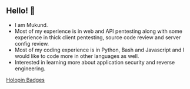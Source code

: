 ## Hello! 👋

- I am Mukund.
- Most of my experience is in web and API pentesting along with some experience in thick client pentesting, source code review and server config review.
- Most of my coding experience is in Python, Bash and Javascript and I would like to code more in other languages as well.
- Interested in learning more about application security and reverse engineering.

[Holopin Badges](https://www.holopin.io/@devplayer55221#badges)
